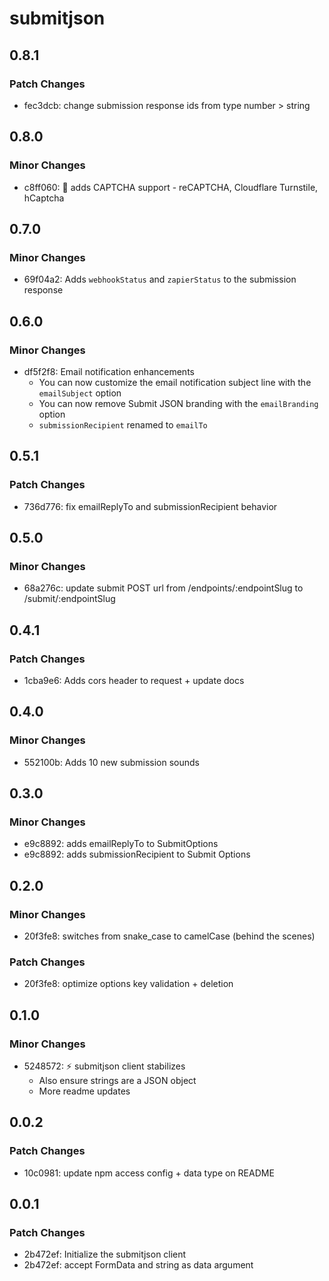 # submitjson

## 0.8.1

### Patch Changes

- fec3dcb: change submission response ids from type number > string

## 0.8.0

### Minor Changes

- c8ff060: 🤖 adds CAPTCHA support - reCAPTCHA, Cloudflare Turnstile, hCaptcha

## 0.7.0

### Minor Changes

- 69f04a2: Adds `webhookStatus` and `zapierStatus` to the submission response

## 0.6.0

### Minor Changes

- df5f2f8: Email notification enhancements
  - You can now customize the email notification subject line with the `emailSubject` option
  - You can now remove Submit JSON branding with the `emailBranding` option
  - `submissionRecipient` renamed to `emailTo`

## 0.5.1

### Patch Changes

- 736d776: fix emailReplyTo and submissionRecipient behavior

## 0.5.0

### Minor Changes

- 68a276c: update submit POST url from /endpoints/:endpointSlug to /submit/:endpointSlug

## 0.4.1

### Patch Changes

- 1cba9e6: Adds cors header to request + update docs

## 0.4.0

### Minor Changes

- 552100b: Adds 10 new submission sounds

## 0.3.0

### Minor Changes

- e9c8892: adds emailReplyTo to SubmitOptions
- e9c8892: adds submissionRecipient to Submit Options

## 0.2.0

### Minor Changes

- 20f3fe8: switches from snake_case to camelCase (behind the scenes)

### Patch Changes

- 20f3fe8: optimize options key validation + deletion

## 0.1.0

### Minor Changes

- 5248572: ⚡️ submitjson client stabilizes
  - Also ensure strings are a JSON object
  - More readme updates

## 0.0.2

### Patch Changes

- 10c0981: update npm access config + data type on README

## 0.0.1

### Patch Changes

- 2b472ef: Initialize the submitjson client
- 2b472ef: accept FormData and string as data argument
